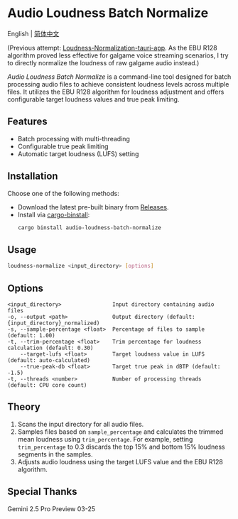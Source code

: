 # Audio Loudness Batch Normalize

English | [简体中文](./README-zh_CN.md)

(Previous attempt: [Loudness-Normalization-tauri-app](https://github.com/lxl66566/Loudness-Normalization-tauri-app). As the EBU R128 algorithm proved less effective for galgame voice streaming scenarios, I try to directly normalize the loudness of raw galgame audio instead.)

_Audio Loudness Batch Normalize_ is a command-line tool designed for batch processing audio files to achieve consistent loudness levels across multiple files. It utilizes the EBU R128 algorithm for loudness adjustment and offers configurable target loudness values and true peak limiting.

## Features

- Batch processing with multi-threading
- Configurable true peak limiting
- Automatic target loudness (LUFS) setting

## Installation

Choose one of the following methods:

- Download the latest pre-built binary from [Releases](https://github.com/lxl66566/audio-loudness-batch-normalize/releases).
- Install via [cargo-binstall](https://github.com/cargo-bins/cargo-binstall):
  ```bash
  cargo binstall audio-loudness-batch-normalize
  ```

## Usage

```bash
loudness-normalize <input_directory> [options]
```

## Options

```
<input_directory>                Input directory containing audio files
-o, --output <path>              Output directory (default: {input_directory}_normalized)
-s, --sample-percentage <float>  Percentage of files to sample (default: 1.00)
-t, --trim-percentage <float>    Trim percentage for loudness calculation (default: 0.30)
    --target-lufs <float>        Target loudness value in LUFS (default: auto-calculated)
    --true-peak-db <float>       Target true peak in dBTP (default: -1.5)
-t, --threads <number>           Number of processing threads (default: CPU core count)
```

## Theory

1. Scans the input directory for all audio files.
2. Samples files based on `sample_percentage` and calculates the trimmed mean loudness using `trim_percentage`. For example, setting `trim_percentage` to 0.3 discards the top 15% and bottom 15% loudness segments in the samples.
3. Adjusts audio loudness using the target LUFS value and the EBU R128 algorithm.

## Special Thanks

Gemini 2.5 Pro Preview 03-25
